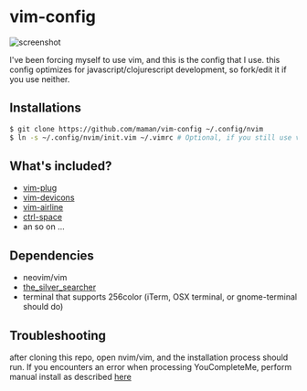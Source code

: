 # vim-config

![screenshot](http://i.imgur.com/kGurmw9.png)

I've been forcing myself to use vim, and this is the config that I use.
this config optimizes for javascript/clojurescript development, so fork/edit it if you use neither.

## Installations

```sh
$ git clone https://github.com/maman/vim-config ~/.config/nvim
$ ln -s ~/.config/nvim/init.vim ~/.vimrc # Optional, if you still use vim
```

## What's included?

* [vim-plug](https://github.com/junegunn/vim-plug)
* [vim-devicons](https://github.com/ryanoasis/vim-devicons)
* [vim-airline](https://github.com/vim-airline/vim-airline)
* [ctrl-space](https://github.com/vim-ctrlspace/vim-ctrlspace)
* an so on ...

## Dependencies

* neovim/vim
* [the_silver_searcher](https://github.com/ggreer/the_silver_searcher)
* terminal that supports 256color (iTerm, OSX terminal, or gnome-terminal should do)

## Troubleshooting

after cloning this repo, open nvim/vim, and the installation process should run. If you encounters an error when processing YouCompleteMe, perform manual install as described [here](https://github.com/Valloric/YouCompleteMe#installation)
